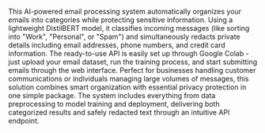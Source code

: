 This AI-powered email processing system automatically organizes your emails into categories while protecting sensitive information. Using a lightweight DistilBERT model, it classifies incoming messages (like sorting into "Work", "Personal", or "Spam") and simultaneously redacts private details including email addresses, phone numbers, and credit card information. The ready-to-use API is easily set up through Google Colab - just upload your email dataset, run the training process, and start submitting emails through the web interface. Perfect for businesses handling customer communications or individuals managing large volumes of messages, this solution combines smart organization with essential privacy protection in one simple package. The system includes everything from data preprocessing to model training and deployment, delivering both categorized results and safely redacted text through an intuitive API endpoint.
